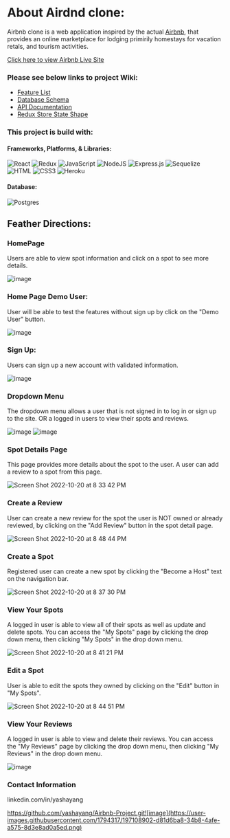 # About Airdnd clone:

Airbnb clone is a web application inspired by the actual [Airbnb](https://www.airbnb.com/), that provides an online marketplace for lodging primirily homestays for vacation retals, and tourism activities. 

[Click here to view Airbnb Live Site](https://my-first-project-airbnb.herokuapp.com/)

### Please see below links to project Wiki:
* [Feature List](https://github.com/yashayang/Airdnd-Project/wiki/Feature-List)
* [Database Schema](https://github.com/yashayang/Airdnd-Project/wiki/Database-Schema)
* [API Documentation](https://github.com/yashayang/Airdnd-Project/wiki/API-Documentation)
* [Redux Store State Shape](https://github.com/yashayang/Airdnd-Project/wiki/Redux-Store-Shape)

### This project is build with:
#### Frameworks, Platforms, & Libraries:
![React](https://img.shields.io/badge/react-%2320232a.svg?style=for-the-badge&logo=react&logoColor=%2361DAFB)
![Redux](https://img.shields.io/badge/redux-%23593d88.svg?style=for-the-badge&logo=redux&logoColor=white)
![JavaScript](https://img.shields.io/badge/javascript-%23323330.svg?style=for-the-badge&logo=javascript&logoColor=%23F7DF1E)
![NodeJS](https://img.shields.io/badge/node.js-6DA55F?style=for-the-badge&logo=node.js&logoColor=white)
![Express.js](https://img.shields.io/badge/express.js-%23404d59.svg?style=for-the-badge&logo=express&logoColor=%2361DAFB)
![Sequelize](https://img.shields.io/badge/Sequelize-52B0E7?style=for-the-badge&logo=Sequelize&logoColor=white)
![HTML](https://camo.githubusercontent.com/49fbb99f92674cc6825349b154b65aaf4064aec465d61e8e1f9fb99da3d922a1/68747470733a2f2f696d672e736869656c64732e696f2f62616467652f68746d6c352d2532334533344632362e7376673f7374796c653d666f722d7468652d6261646765266c6f676f3d68746d6c35266c6f676f436f6c6f723d7768697465)
![CSS3](https://camo.githubusercontent.com/e6b67b27998fca3bccf4c0ee479fc8f9de09d91f389cccfbe6cb1e29c10cfbd7/68747470733a2f2f696d672e736869656c64732e696f2f62616467652f637373332d2532333135373242362e7376673f7374796c653d666f722d7468652d6261646765266c6f676f3d63737333266c6f676f436f6c6f723d7768697465)
![Heroku](https://camo.githubusercontent.com/d18f98a93a8ca015503870e592f96dbdf86f41048e9de1fbbbd4b2dcc7c456b1/68747470733a2f2f696d672e736869656c64732e696f2f62616467652f6865726f6b752d2532333433303039382e7376673f7374796c653d666f722d7468652d6261646765266c6f676f3d6865726f6b75266c6f676f436f6c6f723d7768697465)

#### Database:
![Postgres](https://img.shields.io/badge/postgres-%23316192.svg?style=for-the-badge&logo=postgresql&logoColor=white)

## Feather Directions:

### HomePage

Users are able to view spot information and click on a spot to see more details.

![image](https://user-images.githubusercontent.com/1794317/197103330-228d7d4e-2d67-4653-81e7-9039854d2804.png)


### Home Page Demo User:

User will be able to test the features without sign up by click on the "Demo User" button.

![image](https://user-images.githubusercontent.com/1794317/197103596-06dc8f33-2c78-4194-a633-d271c7d53ce6.png)


### Sign Up:

Users can sign up a new account with validated information.

![image](https://user-images.githubusercontent.com/1794317/197104259-19812617-4bb8-4f43-8524-016d5fdfde29.png)


### Dropdown Menu

The dropdown menu allows a user that is not signed in to log in or sign up to the site. OR a logged in users to view their spots and reviews.

![image](https://user-images.githubusercontent.com/1794317/197105075-09f02f03-c3a5-43c0-8804-6818004091fd.png)
![image](https://user-images.githubusercontent.com/1794317/197104796-f93a2d92-38ca-40f5-b551-ec5fcbcbeb75.png)


### Spot Details Page

This page provides more details about the spot to the user. A user can add a review to a spot from this page.

![Screen Shot 2022-10-20 at 8 33 42 PM](https://user-images.githubusercontent.com/1794317/197105701-69521bb3-49d6-477a-a57d-9235106da246.png)


### Create a Review

User can create a new review for the spot the user is NOT owned or already reviewed, by clicking on the "Add Review" button in the spot detail page.

![Screen Shot 2022-10-20 at 8 48 44 PM](https://user-images.githubusercontent.com/1794317/197107617-fdeb9a57-6b44-4bdb-b7bc-e91a3bed7a95.png)


### Create a Spot

Registered user can create a new spot by clicking the "Become a Host" text on the navigation bar.

![Screen Shot 2022-10-20 at 8 37 30 PM](https://user-images.githubusercontent.com/1794317/197106190-d81e2168-fc66-4b24-94de-aea83623f90d.png)


### View Your Spots

A logged in user is able to view all of their spots as well as update and delete spots. You can access the "My Spots" page by clicking the drop down menu, then clicking "My Spots" in the drop down menu.

![Screen Shot 2022-10-20 at 8 41 21 PM](https://user-images.githubusercontent.com/1794317/197106461-a5f0fa1d-67cf-4835-a700-847a218e71b7.png)

### Edit a Spot

User is able to edit the spots they owned by clicking on the "Edit" button in "My Spots".

![Screen Shot 2022-10-20 at 8 44 51 PM](https://user-images.githubusercontent.com/1794317/197107166-2aa4487d-8e45-4dde-8999-f5b07ad98ce6.png)

### View Your Reviews

A logged in user is able to view and delete their reviews. You can access the "My Reviews" page by clicking the drop down menu, then clicking "My Reviews" in the drop down menu.

![image](https://user-images.githubusercontent.com/1794317/197106627-9c0e41f8-b81e-47e9-a36b-50415a764ddf.png)

### Contact Information

linkedin.com/in/yashayang

https://github.com/yashayang/Airbnb-Project.git![image](https://user-images.githubusercontent.com/1794317/197108902-d81d6ba8-34b8-4afe-a575-8d3e8ad0a5ed.png)

